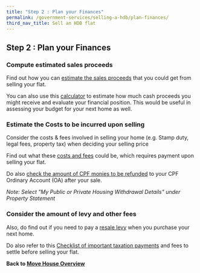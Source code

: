 ```yaml
---
title: "Step 2 : Plan your Finances"
permalink: /government-services/selling-a-hdb/plan-finances/
third_nav_title: Sell an HDB flat
---
```


## Step 2 : Plan your Finances

### Compute estimated sales proceeds
Find out how you can <a href="https://www.hdb.gov.sg/cs/infoweb/residential/selling-a-flat/finance/planning" target="_blank">estimate the sales proceeds</a> that you could get from selling your flat.

You can also use this <a href="https://services2.hdb.gov.sg/webapp/BB24SaleProceedCalculator/BB24SSaleProceedsCalc" target="_blank">calculator</a> to estimate how much cash proceeds you might receive and evaluate your financial position. This would be useful in assessing your budget for your next home as well.


### Estimate the Costs to be incurred upon selling

Consider the costs & fees involved in selling your home (e.g. Stamp duty, legal fees, property tax) when deciding your selling price

Find out what these <a href="https://www.hdb.gov.sg/cs/infoweb/residential/selling-a-flat/finance/costs-and-fees" target="_blank">costs and fees</a> could be, which requires payment upon selling your flat.

Do also <a href="https://www.cpf.gov.sg/eSvc/Web/Schemes/PublicHousingWithdrawalStatement/Statement" target="_blank">check the amount of CPF monies to be refunded</a> to your CPF Ordinary Account (OA) after your sale.

*Note: Select "My Public or Private Housing Withdrawal Details" under Property Statement*

### Consider the amount of levy and other fees

Also, do find out if you need to pay a <a href="https://www.hdb.gov.sg/cs/infoweb/residential/selling-a-flat/financing/computing-your-estimated-sale-proceeds/selling-a-flat---resale-levy" target="_blank">resale levy</a> when you purchase your next home.

Do also refer to this <a href="https://www.iras.gov.sg/irashome/Property/Property-owners/Selling-renting-out-carrying-out-works/Selling-your-Property/" target="_blank">Checklist of important taxation payments</a> and fees to settle before selling your flat.

**Back to [Move House Overview](/government-services/move-house/overview/)**